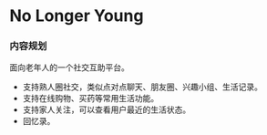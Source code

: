 # No Longer Young

### 内容规划
面向老年人的一个社交互助平台。
+ 支持熟人圈社交，类似点对点聊天、朋友圈、兴趣小组、生活记录。
+ 支持在线购物、买药等常用生活功能。
+ 支持家人关注，可以查看用户最近的生活状态。
+ 回忆录。


